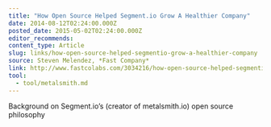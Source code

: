 ```yaml
---
title: "How Open Source Helped Segment.io Grow A Healthier Company"
date: 2014-08-12T02:24:00.000Z
posted_date: 2015-05-02T02:24:00.000Z
editor_recommends:
content_type: Article
slug: links/how-open-source-helped-segmentio-grow-a-healthier-company
source: Steven Melendez, *Fast Company*
link: http://www.fastcolabs.com/3034216/how-open-source-helped-segmentio-grow-a-healthier-company/
tool:
  - tool/metalsmith.md
---
```

Background on Segment.io’s (creator of metalsmith.io) open source philosophy



